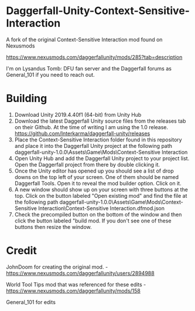 # Daggerfall-Unity-Context-Sensitive-Interaction
A fork of the original Context-Sensitive Interaction mod found on Nexusmods

https://www.nexusmods.com/daggerfallunity/mods/285?tab=description

I'm on Lysandus Tomb: DFU fan server and the Daggerfall forums as General_101 if you need to reach out.

# Building
1. Download Unity 2019.4.40f1 (64-bit) from Unity Hub
2. Download the latest Daggerfall Unity source files from the releases tab on their Github. At the time of writing I am using the 1.0 release.
https://github.com/Interkarma/daggerfall-unity/releases
3. Place the Context-Sensitive Interaction folder found in this repository and place it into the Daggerfall Unity project at the following path
daggerfall-unity-1.0.0\Assets\Game\Mods\Context-Sensitive Interaction
4. Open Unity Hub and add the Daggerfall Unity project to your project list. Open the Daggerfall project from there by double clicking it.
5. Once the Unity editor has opened up you should see a list of drop downs on the top left of your screen. One of them should be named Daggerfall Tools. Open it to reveal the mod builder option. Click on it.
6. A new window should show up on your screen with three buttons at the top. Click on the button labeled "Open existing mod" and find the file at the following path
daggerfall-unity-1.0.0\Assets\Game\Mods\Context-Sensitive Interaction\Context-Sensitive Interaction.dfmod.json
7. Check the precompiled button on the bottom of the window and then click the button labeled "build mod. If you don't see one of these buttons then resize the window.

# Credit
JohnDoom for creating the original mod. - https://www.nexusmods.com/daggerfallunity/users/2894988

World Tool Tips mod that was referenced for these edits - https://www.nexusmods.com/daggerfallunity/mods/158

General_101 for edits

